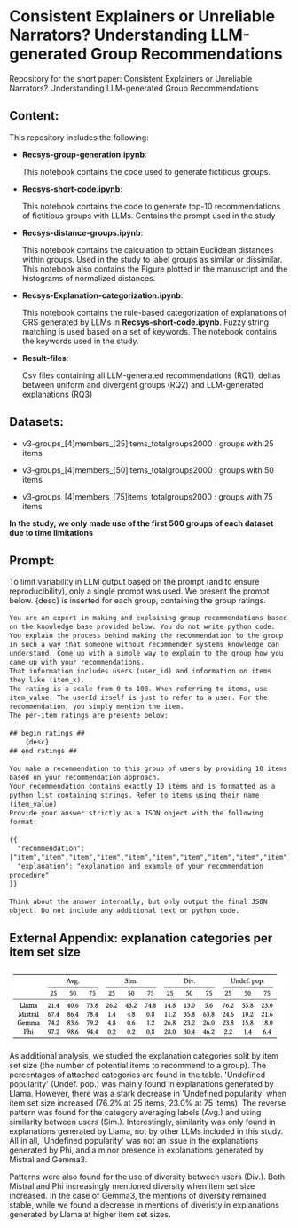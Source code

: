 # Consistent Explainers or Unreliable Narrators? Understanding LLM-generated Group Recommendations

Repository for the short paper: Consistent Explainers or Unreliable Narrators? Understanding LLM-generated Group Recommendations


## Content:
This repository includes the following:

* **Recsys-group-generation.ipynb**:

  This notebook contains the code used to generate fictitious groups.

* **Recsys-short-code.ipynb**:
 
  This notebook contains the code to generate top-10 recommendations of fictitious groups with LLMs. Contains the prompt used in the study

* **Recsys-distance-groups.ipynb**:
 
  This notebook contains the calculation to obtain Euclidean distances within groups. Used in the study to label groups as similar or dissimilar. This notebook also contains the Figure plotted in the manuscript and the histograms of normalized distances.

* **Recsys-Explanation-categorization.ipynb**:
 
  This notebook contains the rule-based categorization of explanations of GRS generated by LLMs in **Recsys-short-code.ipynb**. Fuzzy string matching is used based on a set of keywords. The notebook contains the keywords used in the study.

* **Result-files**:

  Csv files containing all LLM-generated recommendations (RQ1), deltas between uniform and divergent groups (RQ2) and LLM-generated explanations (RQ3)

## Datasets:
 
  * v3-groups_[4]members_[25]items_totalgroups2000 : groups with 25 items
  
  * v3-groups_[4]members_[50]items_totalgroups2000 : groups with 50 items
  
  * v3-groups_[4]members_[75]items_totalgroups2000 : groups with 75 items

  **In the study, we only made use of the first 500 groups of each dataset due to time limitations**

 
## Prompt:

To limit variability in LLM output based on the prompt (and to ensure reproducibility), only a single prompt was used. We present the prompt below. {desc} is inserted for each group, containing the group ratings.

```
You are an expert in making and explaining group recommendations based on the knowledge base provided below. You do not write python code.
You explain the process behind making the recommendation to the group in such a way that someone without recommender systems knowledge can understand. Come up with a simple way to explain to the group how you came up with your recommendations.
That information includes users (user_id) and information on items they like (item_x). 
The rating is a scale from 0 to 100. When referring to items, use item_value. The userId itself is just to refer to a user. For the recommendation, you simply mention the item.
The per-item ratings are presente below: 

## begin ratings ##
    {desc}
## end ratings ##

You make a recommendation to this group of users by providing 10 items based on your recommendation approach. 
Your recommendation contains exactly 10 items and is formatted as a python list containing strings. Refer to items using their name (item_value)
Provide your answer strictly as a JSON object with the following format:

{{
  "recommendation": ["item","item","item","item","item","item","item","item","item","item"],
  "explanation": "explanation and example of your recommendation procedure"
}}

Think about the answer internally, but only output the final JSON object. Do not include any additional text or python code. 
```
## External Appendix: explanation categories per item set size

![Full Table](explanation_categories_full.png)

As additional analysis, we studied the explanation categories split by item set size (the number of potential items to recommend to a group). The percentages of attached categories are found in the table.
'Undefined popularity' (Undef. pop.) was mainly found in explanations generated by Llama. However, there was a stark decrease in 'Undefined popularity' when item set size increased (76.2% at 25 items, 23.0% at 75 items).
The reverse pattern was found for the category averaging labels (Avg.) and using similarity between users (Sim.). Interestingly, similarity was only found in explanations generated by Llama, not by other LLMs included in this study.
All in all, 'Undefined popularity' was not an issue in the explanations generated by Phi, and a minor presence in explanations generated by Mistral and Gemma3.

Patterns were also found for the use of diversity between users (Div.). Both Mistral and Phi increasingly mentioned diversity when item set size increased. In the case of Gemma3, the mentions of diversity remained stable, while we found a decrease in mentions of diveristy in explanations generated by Llama at higher item set sizes.


